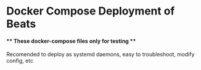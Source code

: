 # Docker Compose Deployment of Beats
#### ** These docker-compose files only for testing **
Recomended to deploy as systemd daemons, easy to troubleshoot, modify config, etc